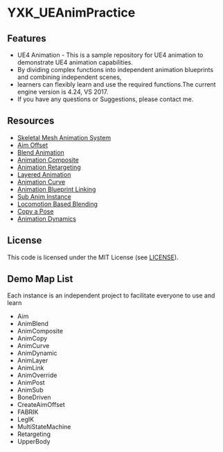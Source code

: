 # YXK_UEAnimPractice
## Features
* UE4 Animation - This is a sample repository for UE4 animation to demonstrate UE4 animation capabilities.
* By dividing complex functions into independent animation blueprints and combining independent scenes, 
* learners can flexibly learn and use the required functions.The current engine version is 4.24, VS 2017.
* If you have any questions or Suggestions, please contact me.

## Resources
* [Skeletal Mesh Animation System](https://docs.unrealengine.com/en-US/Engine/Animation/index.html)
* [Aim Offset](https://docs.unrealengine.com/en-US/Engine/Animation/AimOffset/index.html)
* [Blend Animation](https://docs.unrealengine.com/en-US/Engine/Animation/AnimationBlending/index.html)
* [Animation Composite](https://docs.unrealengine.com/en-US/Engine/Animation/AnimationComposite/index.html)
* [Animation Retargeting](https://docs.unrealengine.com/en-US/Engine/Animation/AnimationRetargeting/index.html)
* [Layered Animation](https://docs.unrealengine.com/en-US/Engine/Animation/AnimHowTo/AdditiveAnimations/index.html)
* [Animation Curve](https://docs.unrealengine.com/en-US/Engine/Animation/AnimHowTo/CurveDrivenAnimation/index.html)
* [Animation Blueprint Linking](https://docs.unrealengine.com/en-US/Engine/Animation/AnimHowTo/LinkedAnimBP/index.html)
* [Sub Anim Instance](https://docs.unrealengine.com/en-US/Engine/Animation/AnimHowTo/SubAnimInstance/index.html)
* [Locomotion Based Blending](https://docs.unrealengine.com/en-US/Engine/Animation/AnimHowTo/BlendSpace/index.html)
* [Copy a Pose](https://docs.unrealengine.com/en-US/Engine/Animation/AnimHowTo/CopyPose/index.html)
* [Animation Dynamics](https://docs.unrealengine.com/en-US/Engine/Animation/AnimHowTo/AnimDynamics/index.html)
## License
This code is licensed under the MIT License (see [LICENSE](LICENSE)).

## Demo Map List
Each instance is an independent project to facilitate everyone to use and learn
* Aim
* AnimBlend
* AnimComposite
* AnimCopy
* AnimCurve
* AnimDynamic
* AnimLayer
* AnimLink
* AnimOverride
* AnimPost
* AnimSub
* BoneDriven
* CreateAimOffset
* FABRIK
* LegIK
* MultiStateMachine
* Retargeting
* UpperBody
